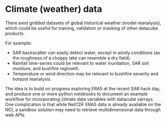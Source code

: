 # Climate (weather) data

There exist gridded datasets of global historical weather (model reanalysis), which could be useful for training, validation or masking of other datacube products. 

For example:
- SAR backscatter can easily detect water, except in windy conditions (as the roughness of a choppy lake can resemble a dry field).
- Rainfall time-series could be relevant to water inundation, SAR soil moisture, and bushfire regrowth.
- Temperature or wind direction may be relevant to bushfire severity and hotspot reanalysis.


The idea is to build on progress exploring ERA5 at the recent SAR hack day, and produce one or more python notebooks to document an example workflow for incorporating climate data variables with datacube xarrays. One complication is that while NetCDF ERA5 data is already available on the NCI, a sandbox solution may need to retrieve multidimensional data through web APIs.
